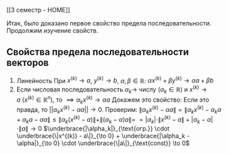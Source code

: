 [[3 семестр - HOME]]

Итак, было доказано первое свойство предела последовательности. Продолжим изучение свойств.
## Свойства предела последовательности векторов
1. Линейность При $x^{(k)} \to a$, $y^{(k)} \to b$, $\alpha, \beta \in \mathbb{R}$: $\alpha x^{(k)} + \beta y^{(k)} \to \alpha a + \beta b$
2. Если числовая последовательность $\alpha_k \to$ числу $(\alpha_k \in \mathbb{R})$ и 
$x^{(k)} \to a\ (x^{(k)} \in \mathbb{R}^n)$, то
$\implies\alpha_k x^{(k)} \to \alpha a$
Докажем это свойство:
Если это правда, то $||\alpha _{k}x^{(k)}-\alpha a|| \to 0$. Проверим:
$\|\alpha_k x^{(k)} - \alpha a\| = \|\alpha_k x^{(k)} - \alpha_k a + \alpha_k a - \alpha a\| \leq \|\alpha_k (x^{(k)} - a)\| + \|(\alpha_k - \alpha)a\| =$
$= |\alpha_k| \cdot \|x^{(k)} - a\| + |\alpha_k - \alpha| \cdot \|a\| \to 0$
$\underbrace{|\alpha_k|}_{\text{огр.}} \cdot \underbrace{\|x^{(k)} - a\|}_{\to 0} + \underbrace{|\alpha_k - \alpha|}_{\to 0} \cdot \underbrace{\|a\|}_{\text{const}} \to 0$